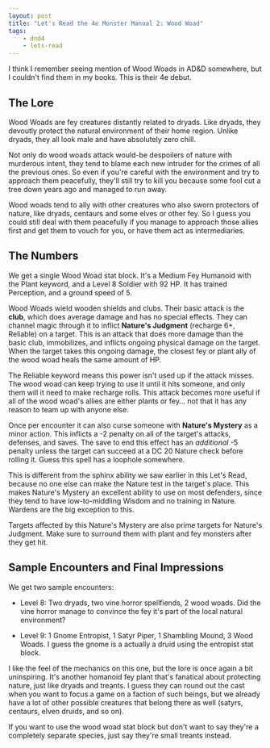 ```yaml
---
layout: post
title: "Let's Read the 4e Monster Manual 2: Wood Woad"
tags:
    - dnd4
    - lets-read
---
```


I think I remember seeing mention of Wood Woads in AD&D somewhere, but I
couldn't find them in my books. This is their 4e debut.

## The Lore

Wood Woads are fey creatures distantly related to dryads. Like dryads, they
devoutly protect the natural environment of their home region. Unlike dryads,
they all look male and have absolutely zero chill.

Not only do wood woads attack would-be despoilers of nature with murderous
intent, they tend to blame each new intruder for the crimes of all the previous
ones. So even if you're careful with the environment and try to approach them
peacefully, they'll still try to kill you because some fool cut a tree down
years ago and managed to run away.

Wood woads tend to ally with other creatures who also sworn protectors of
nature, like dryads, centaurs and some elves or other fey. So I guess you could
still deal with them peacefully if you manage to approach those allies first and
get them to vouch for you, or have them act as intermediaries.

## The Numbers

We get a single Wood Woad stat block. It's a Medium Fey Humanoid with the Plant
keyword, and a Level 8 Soldier with 92 HP. It has trained Perception, and a
ground speed of 5.

Wood Woads wield wooden shields and clubs. Their basic attack is the **club**,
which does average damage and has no special effects. They can channel magic
through it to inflict **Nature's Judgment** (recharge 6+, Reliable) on a
target. This is an attack that does more damage than the basic club,
immobilizes, and inflicts ongoing physical damage on the target. When the target
takes this ongoing damage, the closest fey or plant ally of the wood woad heals
the same amount of HP.

The Reliable keyword means this power isn't used up if the attack misses. The
wood woad can keep trying to use it until it hits someone, and only them will it
need to make recharge rolls. This attack becomes more useful if all of the wood
woad's allies are either plants or fey... not that it has any reason to team up
with anyone else.

Once per encounter it can also curse someone with **Nature's Mystery** as a
minor action. This inflicts a -2 penalty on all of the target's attacks,
defenses, and saves. The save to end this effect has an _additional_ -5 penalty
unless the target can succeed at a DC 20 Nature check before rolling it. Guess
this spell has a loophole somewhere.

This is different from the sphinx ability we saw earlier in this Let's Read,
because no one else can make the Nature test in the target's place. This makes
Nature's Mystery an excellent ability to use on most defenders, since they tend
to have low-to-middling Wisdom and no training in Nature. Wardens are the big
exception to this.

Targets affected by this Nature's Mystery are also prime targets for Nature's
Judgment. Make sure to surround them with plant and fey monsters after they get
hit.

## Sample Encounters and Final Impressions

We get two sample encounters:

- Level 8: Two dryads, two vine horror spellfiends, 2 wood woads. Did the vine
  horror manage to convince the fey it's part of the local natural environment?

- Level 9: 1 Gnome Entropist, 1 Satyr Piper, 1 Shambling Mound, 3 Wood Woads. I
  guess the gnome is a actually a druid using the entropist stat block.

I like the feel of the mechanics on this one, but the lore is once again a bit
uninspiring. It's another homanoid fey plant that's fanatical about protecting
nature, just like dryads and treants. I guess they can round out the cast when
you want to focus a game on a faction of such beings, but we already have a lot
of other possible creatures that belong there as well (satyrs, centaurs, elven
druids, and so on).

If you want to use the wood woad stat block but don't want to say they're a
completely separate species, just say they're small treants instead.
